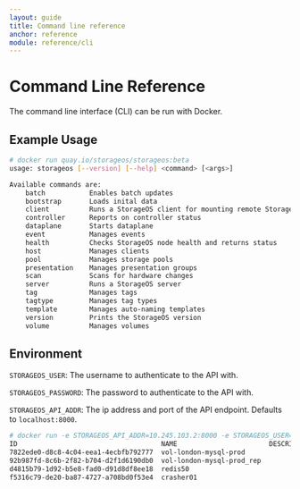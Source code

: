 ```yaml
---
layout: guide
title: Command line reference
anchor: reference
module: reference/cli
---
```


# Command Line Reference

The command line interface (CLI) can be run with Docker.

## Example Usage

```bash
# docker run quay.io/storageos/storageos:beta
usage: storageos [--version] [--help] <command> [<args>]

Available commands are:
    batch           Enables batch updates
    bootstrap       Loads inital data
    client          Runs a StorageOS client for mounting remote StorageOS volumes
    controller      Reports on controller status
    dataplane       Starts dataplane
    event           Manages events
    health          Checks StorageOS node health and returns status
    host            Manages clients
    pool            Manages storage pools
    presentation    Manages presentation groups
    scan            Scans for hardware changes
    server          Runs a StorageOS server
    tag             Manages tags
    tagtype         Manages tag types
    template        Manages auto-naming templates
    version         Prints the StorageOS version
    volume          Manages volumes
```

## Environment

`STORAGEOS_USER`: The username to authenticate to the API with.

`STORAGEOS_PASSWORD`: The password to authenticate to the API with.

`STORAGEOS_API_ADDR`: The ip address and port of the API endpoint.  Defaults to `localhost:8000`.

```bash
# docker run -e STORAGEOS_API_ADDR=10.245.103.2:8000 -e STORAGEOS_USER=storageos -e STORAGEOS_PASSWORD=storageos quay.io/storageos/storageos:alpha volume list
ID                                    NAME                       DESCRIPTION  SIZE  DC
7822ede0-d8c8-4c04-eea1-4ecbfb792777  vol-london-mysql-prod                   10
92b987fd-8c6b-2f82-b704-d2f1d6190db0  vol-london-mysql-prod_rep               10
d4815b79-1d92-b5e8-fad0-d91d8df8ee18  redis50                                 10
f5316c79-de20-ba87-4727-a708bd0f53e4  crasher01                               10
```


